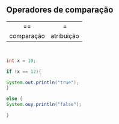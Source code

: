 ## Operadores de comparação 


| | | 
|:-:|:-:| 
| == | = |
| comparação | atribuição |




```java 


int x = 10;

if (x == 12){

System.out.println("true");
}

else {
System.ouy.println("false");

}




```